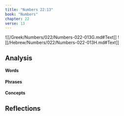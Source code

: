 ```yaml
---
title: "Numbers 22:13"
book: "Numbers"
chapter: 22
verse: 13
---
```

![[/Greek/Numbers/022/Numbers-022-013G.md#Text]]
![[/Hebrew/Numbers/022/Numbers-022-013H.md#Text]]

## Analysis

#### Words

#### Phrases

#### Concepts

## Reflections
